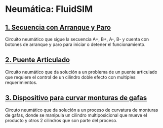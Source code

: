 # Neumática: FluidSIM

## [1. Secuencia con Arranque y Paro](/Software/FluidSIM/Secuencia_con_Arranque_&_Paro)
Circuito neumático que sigue  la secuencia A+, B+, A-, B- y cuenta con botones de arranque y paro para iniciar o detener el funcionamiento.

## [2. Puente Articulado](/Software/FluidSIM/Puente_Articulado)
Circuito neumático que da solución a un problema de un puente articulado que requiere el control de un cilindro doble efecto con multiples requerimientos.

## [3. Dispositivo para curvar monturas de gafas](/Software/FluidSIM/Curvador_Montura_Gafas)
Circuto neumático que da solución a un proceso de curvatura de monturas de gafas, donde se manipula un cilindro multiposicional que mueve el producto y otros 2 cilindros que son parte del proceso.